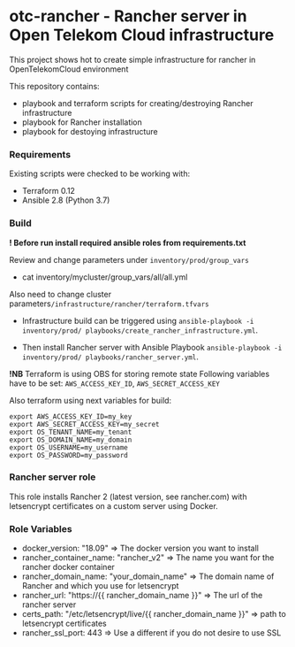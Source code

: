 # otc-rancher - Rancher server in Open Telekom Cloud infrastructure

This project shows hot to create simple infrastructure for rancher in OpenTelekomCloud environment

This repository contains:
 - playbook and terraform scripts for creating/destroying Rancher infrastructure
 - playbook for Rancher installation
 - playbook for destoying infrastructure

### Requirements
Existing scripts were checked to be working with:
 - Terraform 0.12
 - Ansible 2.8 (Python 3.7)

### Build

**! Before run install required ansible roles from requirements.txt**

Review and change parameters under ``inventory/prod/group_vars``
- cat inventory/mycluster/group_vars/all/all.yml

Also need to change cluster parameters``/infrastructure/rancher/terraform.tfvars``

- Infrastructure build can be triggered using `ansible-playbook -i inventory/prod/ playbooks/create_rancher_infrastructure.yml`.

- Then install Rancher server with Ansible Playbook `ansible-playbook -i inventory/prod/ playbooks/rancher_server.yml`.

**!NB** Terraform is using OBS for storing remote state
Following variables have to be set: `AWS_ACCESS_KEY_ID`, `AWS_SECRET_ACCESS_KEY`

Also terraform using next variables for build:
```
export AWS_ACCESS_KEY_ID=my_key
export AWS_SECRET_ACCESS_KEY=my_secret
export OS_TENANT_NAME=my_tenant
export OS_DOMAIN_NAME=my_domain
export OS_USERNAME=my_username
export OS_PASSWORD=my_password
```
### Rancher server role

This role installs Rancher 2 (latest version, see rancher.com) with letsencrypt certificates on a custom server using Docker.

### Role Variables
- docker_version: "18.09" => The docker version you want to install
- rancher_container_name: "rancher_v2" => The name you want for the rancher docker container
- rancher_domain_name: "your_domain_name" => The domain name of Rancher and which you use for letsencrypt
- rancher_url: "https://{{ rancher_domain_name }}" => The url of the rancher server
- certs_path: "/etc/letsencrypt/live/{{ rancher_domain_name }}" => path to letsencrypt certificates
- rancher_ssl_port: 443 => Use a different if you do not desire to use SSL
